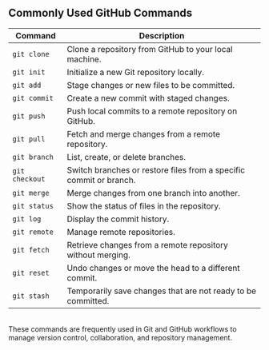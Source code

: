 ## Commonly Used GitHub Commands

| Command         | Description                                   |
| --------------- | --------------------------------------------- |
| `git clone`     | Clone a repository from GitHub to your local machine. |
| `git init`      | Initialize a new Git repository locally.       |
| `git add`       | Stage changes or new files to be committed.    |
| `git commit`    | Create a new commit with staged changes.       |
| `git push`      | Push local commits to a remote repository on GitHub. |
| `git pull`      | Fetch and merge changes from a remote repository. |
| `git branch`    | List, create, or delete branches.              |
| `git checkout`  | Switch branches or restore files from a specific commit or branch. |
| `git merge`     | Merge changes from one branch into another.     |
| `git status`    | Show the status of files in the repository.     |
| `git log`       | Display the commit history.                    |
| `git remote`    | Manage remote repositories.                    |
| `git fetch`     | Retrieve changes from a remote repository without merging. |
| `git reset`     | Undo changes or move the head to a different commit. |
| `git stash`     | Temporarily save changes that are not ready to be committed. |

<br />
These commands are frequently used in Git and GitHub workflows to manage version control, collaboration, and repository management.

